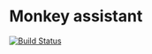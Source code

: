 # Monkey assistant

[![Build Status](https://travis-ci.org/shimanov/Monkey_assistant.svg?branch=master)](https://travis-ci.org/shimanov/Monkey_assistant)
